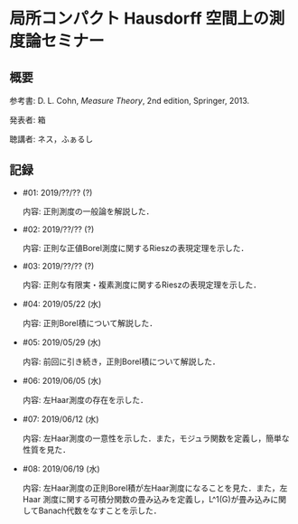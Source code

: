 # 局所コンパクト Hausdorff 空間上の測度論セミナー

## 概要

参考書: D. L. Cohn, *Measure Theory*, 2nd edition, Springer, 2013.

発表者: 箱

聴講者: ネス，ふぁるし

## 記録

- \#01: 2019/??/?? (?)

  内容: 正則測度の一般論を解説した．

- \#02: 2019/??/?? (?)

  内容: 正則な正値Borel測度に関するRieszの表現定理を示した．

- \#03: 2019/??/?? (?)

  内容: 正則な有限実・複素測度に関するRieszの表現定理を示した．

- \#04: 2019/05/22 (水)

  内容: 正則Borel積について解説した．

- \#05: 2019/05/29 (水)

  内容: 前回に引き続き，正則Borel積について解説した．

- \#06: 2019/06/05 (水)

  内容: 左Haar測度の存在を示した．

- \#07: 2019/06/12 (水)

  内容: 左Haar測度の一意性を示した．また，モジュラ関数を定義し，簡単な性質を見た．

- \#08: 2019/06/19 (水)

  内容: 左Haar測度の正則Borel積が左Haar測度になることを見た．また，左 Haar 測度に関する可積分関数の畳み込みを定義し，L^1(G)が畳み込みに関してBanach代数をなすことを示した．
